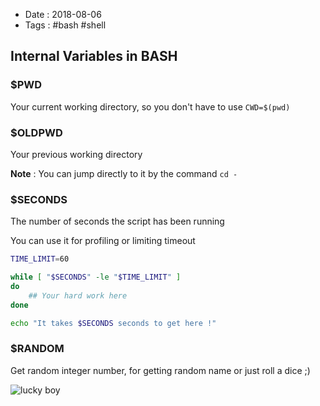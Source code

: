- Date : 2018-08-06
- Tags : #bash #shell

## Internal Variables in BASH

### $PWD

Your current working directory, so you don't have to use `CWD=$(pwd)`

### $OLDPWD

Your previous working directory

**Note** : You can jump directly to it by the command `cd -`

### $SECONDS

The number of seconds the script has been running

You can use it for profiling or limiting timeout

```bash
TIME_LIMIT=60

while [ "$SECONDS" -le "$TIME_LIMIT" ]
do
	## Your hard work here
done

echo "It takes $SECONDS seconds to get here !"
```

### $RANDOM

Get random integer number, for getting random name or just roll a dice ;)

![lucky boy](https://user-images.githubusercontent.com/4528223/43698047-23d567d6-9972-11e8-8208-f980cd804c1f.jpg)


